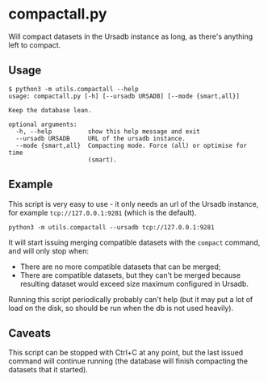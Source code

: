 # compactall.py

Will compact datasets in the Ursadb instance as long, as there's anything
left to compact.

## Usage

```
$ python3 -m utils.compactall --help
usage: compactall.py [-h] [--ursadb URSADB] [--mode {smart,all}]

Keep the database lean.

optional arguments:
  -h, --help          show this help message and exit
  --ursadb URSADB     URL of the ursadb instance.
  --mode {smart,all}  Compacting mode. Force (all) or optimise for time
                      (smart).

```

## Example

This script is very easy to use - it only needs an url of the Ursadb instance,
for example `tcp://127.0.0.1:9281` (which is the default).

```
python3 -m utils.compactall --ursadb tcp://127.0.0.1:9281
```

It will start issuing merging compatible datasets with the `compact` command,
and will only stop when:
 - There are no more compatible datasets that can be merged;
 - There are compatible datasets, but they can't be merged because resulting
    dataset would exceed size maximum configured in Ursadb.

Running this script periodically probably can't help (but it may put a lot of
load on the disk, so should be run when the db is not used heavily).

## Caveats

This script can be stopped with Ctrl+C at any point, but the last issued
command will continue running (the database will finish compacting the datasets
that it started).
